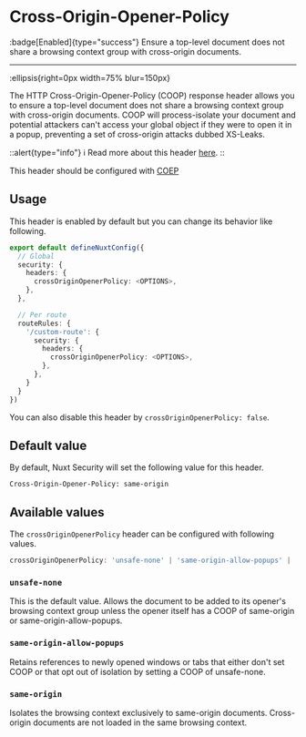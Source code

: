 # Cross-Origin-Opener-Policy

:badge[Enabled]{type="success"} Ensure a top-level document does not share a browsing context group with cross-origin documents.

---

:ellipsis{right=0px width=75% blur=150px}

The HTTP Cross-Origin-Opener-Policy (COOP) response header allows you to ensure a top-level document does not share a browsing context group with cross-origin documents. COOP will process-isolate your document and potential attackers can't access your global object if they were to open it in a popup, preventing a set of cross-origin attacks dubbed XS-Leaks.

::alert{type="info"}
ℹ Read more about this header [here](https://developer.mozilla.org/en-US/docs/Web/HTTP/Headers/Cross-Origin-Opener-Policy).
::

This header should be configured with [COEP](crossoriginembedderpolicy)

## Usage

This header is enabled by default but you can change its behavior like following.

```ts
export default defineNuxtConfig({
  // Global
  security: {
    headers: {
      crossOriginOpenerPolicy: <OPTIONS>,
    },
  },

  // Per route
  routeRules: {
    '/custom-route': {
      security: {
        headers: {
          crossOriginOpenerPolicy: <OPTIONS>,
        },
      },
    }
  }
})
```

You can also disable this header by `crossOriginOpenerPolicy: false`.

## Default value

By default, Nuxt Security will set the following value for this header.

```http
Cross-Origin-Opener-Policy: same-origin
```

## Available values

The `crossOriginOpenerPolicy` header can be configured with following values.

```ts
crossOriginOpenerPolicy: 'unsafe-none' | 'same-origin-allow-popups' | 'same-origin' | false
```

### `unsafe-none`

This is the default value. Allows the document to be added to its opener's browsing context group unless the opener itself has a COOP of same-origin or same-origin-allow-popups.

### `same-origin-allow-popups`

Retains references to newly opened windows or tabs that either don't set COOP or that opt out of isolation by setting a COOP of unsafe-none.

### `same-origin`

Isolates the browsing context exclusively to same-origin documents. Cross-origin documents are not loaded in the same browsing context.
